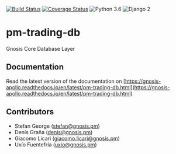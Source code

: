 [![Build Status](https://travis-ci.org/gnosis/pm-trading-db.svg?branch=master)](https://travis-ci.org/gnosis/pm-trading-db)
[![Coverage Status](https://coveralls.io/repos/github/gnosis/pm-trading-db/badge.svg?branch=master)](https://coveralls.io/github/gnosis/pm-trading-db?branch=master)
![Python 3.6](https://img.shields.io/badge/Python-3.6-blue.svg)
![Django 2](https://img.shields.io/badge/Django-2-blue.svg)

# pm-trading-db
Gnosis Core Database Layer

Documentation
--------------

Read the latest version of the documentation on [https://gnosis-apollo.readthedocs.io/en/latest/pm-trading-db.html](https://gnosis-apollo.readthedocs.io/en/latest/pm-trading-db.html)


Contributors
------------
- Stefan George (stefan@gnosis.pm)
- Denís Graña (denis@gnosis.pm)
- Giacomo Licari (giacomo.licari@gnosis.pm)
- Uxío Fuentefría (uxio@gnosis.pm)
